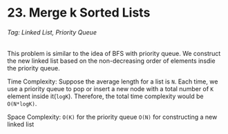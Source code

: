 # 23. Merge k Sorted Lists

###### Tag: Linked List, Priority Queue 

This problem is similar to the idea of BFS with priority queue. We construct the new linked list based on the non-decreasing order of elements insdie the priority queue.

Time Complexity:
Suppose the average length for a list is `N`. Each time, we use a priority queue to pop or insert a new node with a total number of `K` element inside it(`logK`). Therefore, the total time complexity would be `O(N*logK)`. 

Space Complexity:
`O(K)` for the priority queue
`O(N)` for constructing a new linked list
